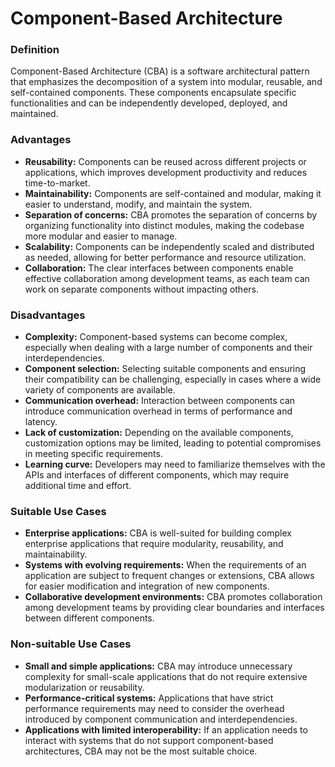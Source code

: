 # Component-Based Architecture

### Definition

Component-Based Architecture (CBA) is a software architectural pattern that emphasizes the decomposition of a system into modular, reusable, and self-contained components. These components encapsulate specific functionalities and can be independently developed, deployed, and maintained.

### **Advantages**

* **Reusability:** Components can be reused across different projects or applications, which improves development productivity and reduces time-to-market.
* **Maintainability:** Components are self-contained and modular, making it easier to understand, modify, and maintain the system.
* **Separation of concerns:** CBA promotes the separation of concerns by organizing functionality into distinct modules, making the codebase more modular and easier to manage.
* **Scalability:** Components can be independently scaled and distributed as needed, allowing for better performance and resource utilization.
* **Collaboration:** The clear interfaces between components enable effective collaboration among development teams, as each team can work on separate components without impacting others.

### **Disadvantages**

* **Complexity:** Component-based systems can become complex, especially when dealing with a large number of components and their interdependencies.
* **Component selection:** Selecting suitable components and ensuring their compatibility can be challenging, especially in cases where a wide variety of components are available.
* **Communication overhead:** Interaction between components can introduce communication overhead in terms of performance and latency.
* **Lack of customization:** Depending on the available components, customization options may be limited, leading to potential compromises in meeting specific requirements.
* **Learning curve:** Developers may need to familiarize themselves with the APIs and interfaces of different components, which may require additional time and effort.

### **Suitable Use Cases**

* **Enterprise applications:** CBA is well-suited for building complex enterprise applications that require modularity, reusability, and maintainability.
* **Systems with evolving requirements:** When the requirements of an application are subject to frequent changes or extensions, CBA allows for easier modification and integration of new components.
* **Collaborative development environments:** CBA promotes collaboration among development teams by providing clear boundaries and interfaces between different components.

### **Non-suitable Use Cases**

* **Small and simple applications:** CBA may introduce unnecessary complexity for small-scale applications that do not require extensive modularization or reusability.
* **Performance-critical systems:** Applications that have strict performance requirements may need to consider the overhead introduced by component communication and interdependencies.
* **Applications with limited interoperability:** If an application needs to interact with systems that do not support component-based architectures, CBA may not be the most suitable choice.
